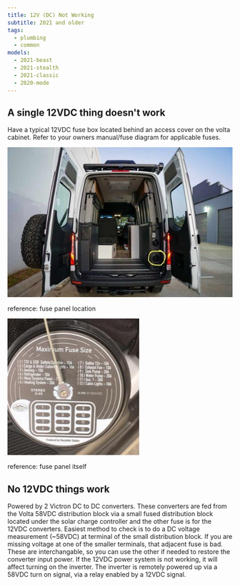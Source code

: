 ```yaml
---
title: 12V (DC) Not Working
subtitle: 2021 and older
tags:
  - plumbing
  - common
models:
  - 2021-beast
  - 2021-stealth
  - 2021-classic
  - 2020-mode
---
```


## A single 12VDC thing doesn't work

Have a typical 12VDC fuse box located behind an access cover on the volta cabinet. Refer to your owners manual/fuse diagram for applicable fuses.

![Reference for fuse panel location](images/fuse-panel-location.jpg)

reference: fuse panel location

![Reference for fuse panel itself](images/fuse-panel.jpg)

reference: fuse panel itself

## No 12VDC things work

Powered by 2 Victron DC to DC converters. These converters are fed from the Volta 58VDC distribution block via a small fused distribution block located under the solar charge controller and the other fuse is for the 12VDC converters. Easiest method to check is to do a DC voltage measurement (~58VDC) at terminal of the small distribution block. If you are missing voltage at one of the smaller terminals, that adjacent fuse is bad. These are interchangable, so you can use the other if needed to restore the converter input power. If the 12VDC power system is not working, it will affect turning on the inverter. The inverter is remotely powered up via a 58VDC turn on signal, via a relay enabled by a 12VDC signal.
